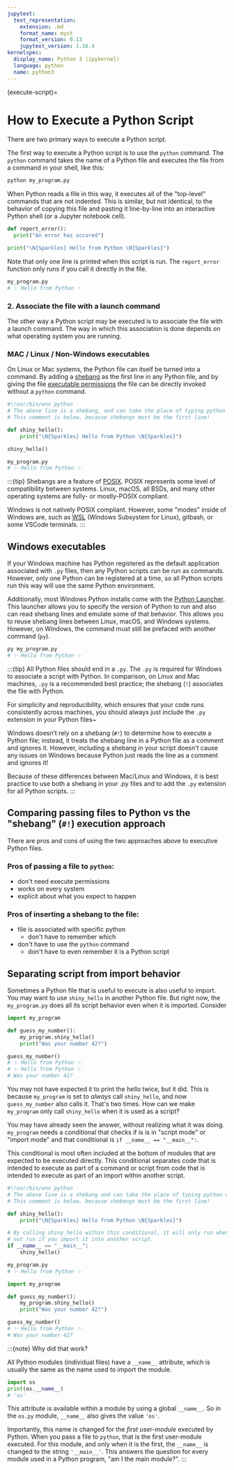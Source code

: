 ```yaml
---
jupytext:
  text_representation:
    extension: .md
    format_name: myst
    format_version: 0.13
    jupytext_version: 1.16.4
kernelspec:
  display_name: Python 3 (ipykernel)
  language: python
  name: python3
---
```


(execute-script)=
# How to Execute a Python Script

There are two primary ways to execute a Python script.

The first way to execute a Python script is to use the  `python` command. The `python` command takes the name of a Python file and executes the file from a command in your shell, like this:

```bash
python my_program.py
```

When Python reads a file in this way, it executes all of the "top-level" commands that are not indented.
This is similar, but not identical, to the behavior of copying this file and pasting it line-by-line into an interactive
Python shell (or a Jupyter notebook cell).

```python
def report_error():
  print("An error has occured")

print("\N{Sparkles} Hello from Python \N{Sparkles}")
```

Note that only one line is printed when this script is run. The `report_error` function only runs if you call it directly in the file. 

```bash
my_program.py
# ✨ Hello from Python ✨
```

### 2. Associate the file with a launch command

The other way a Python script may be executed is to associate the file with a launch command. The way in which
this association is done depends on what operating system you are running.

###  MAC / Linux / Non-Windows executables

On Linux or Mac systems, the Python file can itself be turned into a command. By adding a [shebang](https://en.wikipedia.org/wiki/Shebang_(Unix))
as the first line in any Python file, and by giving the file [executable permissions](https://docs.python.org/3/using/unix.html#miscellaneous) the
file can be directly invoked without a `python` command.

```python
#!/usr/bin/env python
# The above line is a shebang, and can take the place of typing python on the command line
# This comment is below, because shebangs must be the first line!

def shiny_hello():
    print("\N{Sparkles} Hello from Python \N{Sparkles}")

shiny_hello()
```

```bash
my_program.py
# ✨ Hello from Python ✨
```

:::{tip}
Shebangs are a feature of [POSIX](https://en.wikipedia.org/wiki/POSIX). POSIX represents some level of compatibility between systems.
Linux, macOS, all BSDs, and many other operating systems are fully- or mostly-POSIX compliant.

Windows is not natively POSIX compliant. However, some "modes" inside of Windows are, such as [WSL](https://learn.microsoft.com/en-us/windows/wsl/about)
(Windows Subsystem for Linux), gitbash, or some VSCode terminals.
:::

## Windows executables

If your Windows machine has Python registered as the default application associated with `.py` files, then any Python
scripts can be run as commands. However, only one Python can be registered at a time, so all Python scripts run this
way will use the same Python environment.

Additionally, most Windows Python installs come with the [Python Launcher](https://docs.python.org/3/using/windows.html#python-launcher-for-windows). This launcher allows you to specify the version of Python to run and also can read shebang lines and emulate some of that behavior.
This allows you to reuse shebang lines between Linux, macOS, and Windows systems. However, on Windows, the command must still
be prefaced with another command (`py`).

```bash
py my_program.py
# ✨ Hello from Python ✨
```

:::{tip}
All Python files should end in a `.py`. The `.py` is required for Windows to associate a script with Python. In comparison, on Linux and Mac machines, `.py` is a recommended best practice; the shebang (`!`) associates the file with Python.

 For simplicity and reproducibility, which ensures that your code runs consistently across machines, you should always just include the `.py` extension in your Python files~

Windows doesn’t rely on a shebang (`#!`) to determine how to execute a Python file; instead, it treats the shebang line in a Python file as a comment and ignores it. However, including a shebang in your script doesn’t cause any issues on Windows because Python just reads the line as
a comment and ignores it!

Because of these differences between Mac/Linux and Windows, it is best practice to use both a shebang in your .py files and to add the `.py` extension for all Python scripts.
:::

## Comparing passing files to Python vs the "shebang" (`#!`) execution approach  

There are pros and cons of using the two approaches above to executive Python files. 

### Pros of passing a file to `python`:
- don't need execute permissions
- works on every system
- explicit about what you expect to happen

### Pros of inserting a shebang to the file:
- file is associated with specific python
  - don't have to remember which
- don't have to use the `python` command
  - don't have to even remember it is a Python script


## Separating script from import behavior

Sometimes a Python file that is useful to execute is also useful to import. You may want to use `shiny_hello`
in another Python file. But right now, the `my_program.py` does all its script behavior even when it is imported. Consider

```python
import my_program

def guess_my_number():
    my_program.shiny_hello()
    print("Was your number 42?")

guess_my_number()
# ✨ Hello from Python ✨
# ✨ Hello from Python ✨
# Was your number 42?
```

You may not have expected it to print the hello twice, but it did. This is because `my_program` is set to
_always_ call `shiny_hello`, and now `guess_my_number` also calls it. That's two times. How can we make
`my_program` only call `shiny_hello` when it is used as a script?

You may have already seen the answer, without realizing what it was doing. `my_program` needs a conditional that checks if is is in "script mode" or "import mode" and that conditional is `if __name__ == "__main__":`.

This conditional is  most often included at the bottom of modules  that are expected to be executed
directly. This conditional separates code that is intended to execute as part of a command or script from code that is intended to
execute as part of an import within another script.

```python
#!/usr/bin/env python
# The above line is a shebang and can take the place of typing python on the command line
# This comment is below, because shebangs must be the first line!

def shiny_hello():
    print("\N{Sparkles} Hello from Python \N{Sparkles}")

# By calling shiny_hello within this conditional, it will only run when this file is run as a script. It will 
# not run if you import it into another script. 
if __name__ == "__main__":
    shiny_hello()
```

```bash
my_program.py
# ✨ Hello from Python ✨
```

```python
import my_program

def guess_my_number():
    my_program.shiny_hello()
    print("Was your number 42?")

guess_my_number()
# ✨ Hello from Python ✨
# Was your number 42?
```

:::{note} Why did that work?

All Python modules (individual files) have a `__name__` attribute, which is usually the same as the name used to import the module.

```python
import os
print(os.__name__)
# 'os'
```

This attribute is available within a module by using a global `__name__`. So in the `os.py` module, `__name__`
also gives the value `'os'`.

Importantly, this name is changed for the *first user-module* executed by Python. When you pass a file to
`python`, that is the first user-module executed. For this module, and only when it is the first, the `__name__`
is changed to the string `'__main__'`. This answers the question for every module used in a Python program, "am I the main module?".
:::
